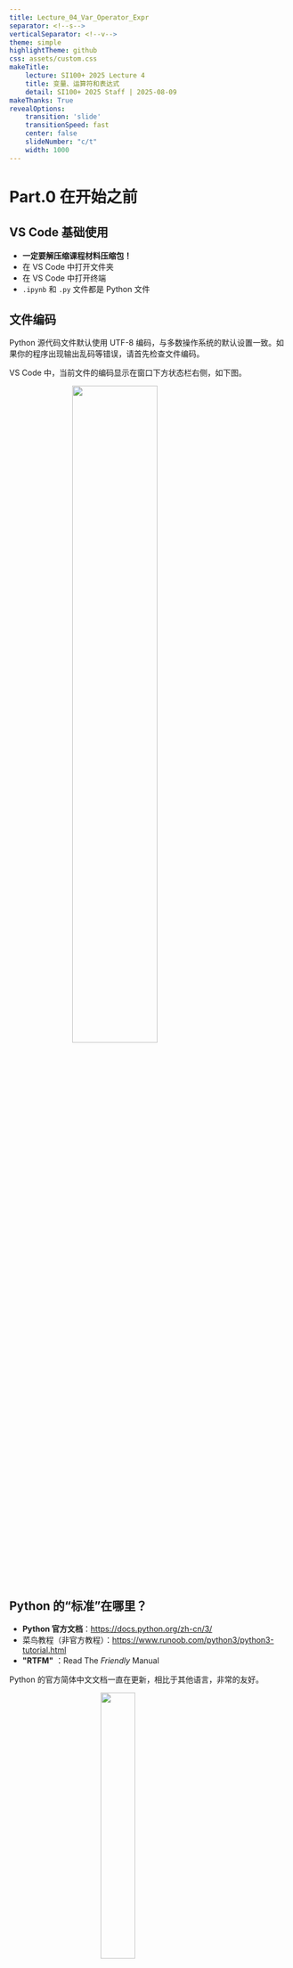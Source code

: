 ```yaml
---
title: Lecture_04_Var_Operator_Expr
separator: <!--s-->
verticalSeparator: <!--v-->
theme: simple
highlightTheme: github
css: assets/custom.css
makeTitle:
    lecture: SI100+ 2025 Lecture 4
    title: 变量、运算符和表达式
    detail: SI100+ 2025 Staff | 2025-08-09
makeThanks: True
revealOptions:
    transition: 'slide'
    transitionSpeed: fast
    center: false
    slideNumber: "c/t"
    width: 1000
---
```


<div class="middle center">
  <div style="width: 100%">

  # Part.0 在开始之前
  
  </div>
</div>

<!--v-->

## VS Code 基础使用

- **一定要解压缩课程材料压缩包！**
- 在 VS Code 中打开文件夹
- 在 VS Code 中打开终端
- `.ipynb` 和 `.py` 文件都是 Python 文件

<!--v-->

## 文件编码

Python 源代码文件默认使用 UTF-8 编码，与多数操作系统的默认设置一致。如果你的程序出现输出乱码等错误，请首先检查文件编码。

VS Code 中，当前文件的编码显示在窗口下方状态栏右侧，如下图。

<img src="images/set_codec.png" width="55%" style="display: block; margin: 0 auto;">

<!--v-->

## Python 的“标准”在哪里？

- **Python 官方文档**：https://docs.python.org/zh-cn/3/
- 菜鸟教程（非官方教程）：https://www.runoob.com/python3/python3-tutorial.html
- **"RTFM"** ：Read The *Friendly* Manual

Python 的官方简体中文文档一直在更新，相比于其他语言，非常的友好。

<img src="images/RTFM.png" width="35%" style="display: block; margin: 0 auto;">

<!--v-->

## 目录

- Python 基本语法：命名（关键字）、缩进、注释
- 字面值与赋值语句
- 变量和基本数据类型
  - 浮点数与其误差
- 运算符，优先级，输入输出
  - 最小示例：A + B 问题
  - 强制类型转换 
- 比较运算符和布尔运算
  - 逻辑表达式

<!--s-->

<div class="middle center">
  <div style="width: 100%">

  # Part.1 Python 基本语法

  </div>
</div>

<!--v-->

## Python 标识符及其命名规定

**标识符 (identifier)** ：换个说法就是“名字”，唯一地标识一个对象

</br>

满足如下规定的一串代码会被 Python 认为是一个标识符：

- 第一个字符必须是字母或下划线 `_` 。
  - 正确示例： `si100p `, `_temp`. 错误示例：`123abc`, `~a`.
- 剩下的部分可由字母、数字及下划线组成。如 `si100p_count`，不可包含空格，如 `cat dog` 会被认为是两个标识符。
- 区分大小写。例如，`si100p` 和 `SI100P` 不是同一个标识符。

**演示** ：Notebook 示例 2.1.1, 2.1.2

<!--v-->

## Python 标识符及其命名规定

编程中还有所谓的 **命名法** / **命名规则**，也就是“起名习惯”。规范较多，大家自行搜索学习。

（非课程内容）几个例子如下：

- **驼峰命名法**：首字母小写，后面每个单词首字母大写，如 `myName`, `myAge`
- **匈牙利命名法**：变量名之前写明变量类型，如 `strName`, `intAge`
- **下划线命名法**：单词之间用下划线 `_` 分隔，如 `my_name`, `my_age`
- **帕斯卡命名法**：每个单词首字母大写，如 `MyName`, `MyAge`

在 PEP-8 中，Python 社区总结了一套较为统一的命名规范：https://peps.python.org/pep-0008/

<!--v-->

## Python 关键字

**关键字 (keyword)** ：对于 Python 来说有特殊含义的词，这些词**不能被用作标识符名称**

Python 内置模块 `keyword` 记录有当前版本的所有关键字。

```python-repl
>>> import keyword 
>>> keyword.kwlist 
['False', 'None', 'True', 'and', 'as', 'assert', 'async', 'await',
...
``` 

**演示** ：Notebook 示例 2.1.3，2.1.4

<!--v-->

## Python 的缩进

Python 的特色之一是依据代码行的 **缩进 (indentation)** 确定代码块：

```python
if 1 + 1 == 2:
    print("basic statement passed!") # 我和 if 语句不在同一个代码块！

a = 10
b = 20
# 上面的两行在同一个代码块
```

当前只需了解缩进这一概念即可，之后的课程中，我们会了解到缩进与代码块在 Python 中的意义。

> VS Code 中，默认按 `Tab` 在光标处插入缩进，`Shift` + `Tab` 移除光标前的缩进。

<!--v-->

## Python 的注释

**注释 (comment)** ：代码文件中不会被执行的文本

注释虽然不影响程序执行，但会使代码更容易被阅读和理解。

Python 的注释分为**单行**和**多行**注释两种。

<!--v-->

## Python 的注释

**单行注释**以井号 `#` 开头，井号 `#` **后直到行尾**的内容将被视为注释：

```python
# 我是单行注释！
print("我能正常执行!") # 我也是单行注释！
# print("我怎么也变成注释了？我不会被执行了！")
```

```python
# 这一行被注释了
print("注释的效果不会保持到下一行")
```

**演示** ：Notebook 示例 2.1.5

将某一语句变为注释可快捷地让其不执行，在程序出现错误需要改正时较为实用。

> VS Code 中，默认按 `Ctrl` + `/` 可以注释或取消注释当前行。

<!--v-->

## Python 的注释

Python **没有专用的多行注释**，但通常使用多行字符串达成近似效果，即连用三个单引号 `'''` 或双引号 `"""` 括起注释内容：

```python
'''
我是一个被用作注释的多行字符串。
下面是一个 print 语句。

空行不会打断多行字符串的效果。

print("这行代码不会被执行")
'''

print("这行代码可以被正常执行")
```

**演示** ：Notebook 示例 2.1.6

<!--s-->

<div class="middle center">
  <div style="width: 100%">

  # Part.2 字面值与赋值语句

  </div>
</div>

<!--v-->

## 字面值

**字面值 (literal value)** ：代码中写明的、即时使用的临时值，例如语句 `x = 1.5` 中的 `1.5`。

字面值涵盖几乎所有基本数据类型，我们将在讲解对应数据类型时作介绍，此处不再赘述。

<!--v-->

## 赋值语句

字面值不适合复杂计算（比如，将当前结果暂存以备稍后使用）。

可将字面值（以及计算结果）**赋值 (assign)** 给一个变量，对应语句称为**赋值语句**。

- 例如 `x = 1.5` 就是一个赋值语句。
  - 意为“令 `x` 的值为 1.5” / “将 1.5 赋给 `x`”。
  - 此处的 `x` 即为变量。
- 所以“变量”到底是什么？

<!--s-->

<div class="middle center">
  <div style="width: 100%">

  # Part.3 变量和基本数据类型

  </div>
</div>

<!--v-->

## 变量

**变量 (variable)** ：用于存储数据的“容器”。

- 高中数学 “未知数”

每个变量都有一个名字，可通过它来引用存储在变量中的数据。
本课开头所讲的命名规则适用于任何命名，变量命名也不例外。同时，命名应尽可能**有意义并反映实际用途**。

```python
age = 25          # 整型数字变量
height = 175.5    # 浮点型数字变量
name = "Alice"    # 字符串变量
is_student = True # 布尔型变量
```

**演示** ：Notebook 示例 2.3.1

> 注：Python 中，变量声明和赋值通常在同一条语句中完成。

<!--v-->

## 基本数据类型

Python 中的基本数据类型用于表示和操作不同种类的数据，主要有以下三类：

- 数字 (Number)
- 字符串 (String)
- 布尔 (Boolean)

你可能会问，为什么要有数据类型？

- 不同的用途
- 不同的使用方法

<!--v-->

## 数字 (Number)

**数字 (Number)** 数据类型用于存储数值，其中又包含四种类型的数值。本课程只涉及两种最常用的：

- **整型 (`int`)** ：用于表示任意整数，可以是正数、负数或零，例如 `10`, `-3`, `0` 等。
  - 整型数据无小数部分
- **浮点型 (`float`)** ：，用于表示带有小数部分的数值，包括正浮点数和负浮点数，例如 `3.14`, `-0.001`, `2.0` 等。
  - 浮点型数据用于表示更精确的数值，常用于科学计算和测量值。
  - **注意**：Python 在涉及除法 `/` 运算时，输出结果总是浮点型。

<!--v-->

## 字符串 (String)

**字符串 (`str`)** 是由一系列字符组成的文本数据，外部由引号（单引号或双引号）括起来。例如：`"Hello world!"`, `'Python'` 等。

字符串适合用于存储和操作文本，可以包含字母、数字、符号和空格。

字符串支持加法运算 `+`，效果是将前后字符串相连接。例如，`"SI" + "100P"` 的结果是 `"SI100P"`.


<!--v-->

## 布尔 (Boolean)

**布尔型 (`bool`)** 数据只有两个值：`True`（真）和 `False`（假）。

布尔型数据通常表示二元状态（如开/关、是/否），常用于条件判断和逻辑运算。

<!--v-->

## Python 的数据类型 - 演示

Python 内置的 `type()` 能告诉我们变量属于哪个数据类型：

```python-repl
>>> x = "text"
>>> type(x) # 变量 x 是字符串类型
<class 'str'> 
```

现在让我们实验一下变量赋值语句，并尝试借助变量进行简单数学计算（加 `+`、减 `-`、乘 `*`、除 `/` 等）, 如 `x = 8 / 4`.

**演示** ：Notebook 示例 2.3.2

<!--v-->

## 等等……

```python-repl
>>> x = 0.1
>>> y = 0.2
>>> print(x + y)
0.30000000000000004
```
为什么不是 0.3？

**演示** ：Notebook 示例 2.3.3

<!--v-->

## 浮点数与其误差

<div style=" margin-top: 10px; margin-right: 50px;" markdown="1">

<img src="images/float_point_meme.png" width="45%" style="float: right;">

</br>
</br>

**浮点数的表示：** 浮点数以二进制格式存储，采用科学记数法表示，即 $m \times 2^e$，其中 $m$ 是尾数，$e$ 是指数。
现代计算机大多遵循与上述格式相同的 IEEE 754 标准来表示浮点数。

网站 [https://float.exposed/](https://float.exposed/) 对浮点数的存储格式作了直观的视觉演示，有兴趣可以自行查看了解。

[meme source](https://knowyourmeme.com/photos/1070750-im-not-a-robot)

</div>

<!--v-->

## 浮点数与其误差

**浮点数误差的来源** ：许多十进制浮点数无法精确表示为二进制浮点数（如 0.5 是 $2^{-1}$ 但是 0.1 在二进制中是一个无限循环的小数），只能以近似表示存储。因此浮点数的运算结果可能会出现**舍入误差**。

- 0.1 实际存储的值近似于十进制的 0.1000000000000000055511...
- 0.2 实际存储的值近似于十进制的 0.2000000000000000111022...
- 两个值相加，得到的结果近似于十进制的 0.3000000000000000444...
  - 注：浮点数是以二进制形式存储相加，因此把近似的十进制值相加后，结果对不上是正常的。

而 0.3 实际存储的值接近于 0.2999999999999999889... 所以就出现了 "0.1 + 0.2 ≠ 0.3" 的情况。

<!--v-->

## 浮点数与其误差

一般情况下，你可以通过四舍五入保留小数点后的有限位来解决这类问题；如果对计算精度要求较高，最好使用 `decimal` 等计算模块。

```python
from decimal import Decimal

x = Decimal('0.1') # 使用 Decimal 类型存储 0.1
```

**演示** ：Notebook 示例 2.3.4

<!--s-->

<div class="middle center">
  <div style="width: 100%">

  # Part.4 运算符，优先级，输入输出

  </div>
</div>

<!--v-->

## 运算符与优先级

Python 中的 **基本运算符 (operator)** 有：`+`, `-`, `*`, `/`, `//`, `%`, `**`。

- `//`（整除）为除法结果舍去小数位（取商）。如 ` 5 // 3` 结果为 1.
- `%`（取余/求模）为取得两数相除后的余数。如 ` 5 % 3` 结果为 2.
- `**` 为指数运算。如 `5 ** 3` 即为 $5^3$。

**演示** ：Notebook 示例 2.4.1

运算符**优先级 (precedence)** ：`**` > 正负号 (`+x`, `-x`) > [`*`, `/`, `//`, `%`] > [`+`, `-`]

计算时，运算符优先计算更深层括号内的，处于同一层级括号则先计算优先级较高的，优先级相同则从左至右计算。

（扩展）[Python 运算符优先级表](https://www.runoob.com/python3/python3-basic-operators.html)

<!--v-->

## 运算符与优先级：分步示例

**粗体** `->` 上一步计算结果

<mark>高亮</mark> `->` 下一步计算对象

<div style="width: 100%; margin-top: 100px; text-align: center;">

<font size="7"> 3 * 3 + 5 % 3 + 16 ** (1/2) </font>
  
</div>

<!--v-->

## 运算符与优先级：分步示例

<div style="width: 100%; margin-top: 10px; text-align: center;">

<font size="7"> 3 * 3 + 5 % 3 + 16 ** <mark>(1/2)</mark> </font>

</div>

<!--v-->

## 运算符与优先级：分步示例

<div style="width: 100%; margin-top: 10px; text-align: center;">

<font size="7"> 3 * 3 + 5 % 3 + 16 ** (1/2) </font>

<font size="7"> 3 * 3 + 5 % 3 + 16 ** **(0.5)** </font>

</div>

<!--v-->

## 运算符与优先级：分步示例

<div style="width: 100%; margin-top: 10px; text-align: center;">

<font size="7"> 3 * 3 + 5 % 3 + 16 ** (1/2) </font>

<font size="7"> 3 * 3 + 5 % 3 + <mark>16 ** (0.5)</mark> </font>

</div>

<!--v-->

## 运算符与优先级：分步示例

<div style="width: 100%; margin-top: 10px; text-align: center;">

<font size="7"> 3 * 3 + 5 % 3 + 16 ** (1/2) </font>

<font size="7"> 3 * 3 + 5 % 3 + 16 ** (0.5)</font>

<font size="7"> 3 * 3 + 5 % 3 + **4** </font>

</div>

<!--v-->

## 运算符与优先级：分步示例

<div style="width: 100%; margin-top: 10px; text-align: center;">

<font size="7"> 3 * 3 + 5 % 3 + 16 ** (1/2) </font>

<font size="7"> 3 * 3 + 5 % 3 + 16 ** (0.5)</font>

<font size="7"> <mark>3 * 3</mark> + 5 % 3 + 4 </font>

</div>

<!--v-->

## 运算符与优先级：分步示例

<div style="width: 100%; margin-top: 10px; text-align: center;">

<font size="7"> 3 * 3 + 5 % 3 + 16 ** (1/2) </font>

<font size="7"> 3 * 3 + 5 % 3 + 16 ** (0.5)</font>

<font size="7"> 3 * 3 + 5 % 3 + 4 </font>

<font size="7"> **9** + 5 % 3 + 4 </font>

</div>

<!--v-->

## 运算符与优先级：分步示例

<div style="width: 100%; margin-top: 10px; text-align: center;">

<font size="7"> 3 * 3 + 5 % 3 + 16 ** (1/2) </font>

<font size="7"> 3 * 3 + 5 % 3 + 16 ** (0.5)</font>

<font size="7"> 3 * 3 + 5 % 3 + 4 </font>

<font size="7"> 9 + <mark>5 % 3</mark> + 4 </font>
  
</div>

<!--v-->

## 运算符与优先级：分步示例

<div style="width: 100%; margin-top: 10px; text-align: center;">

<font size="7"> 3 * 3 + 5 % 3 + 16 ** (1/2) </font>

<font size="7"> 3 * 3 + 5 % 3 + 16 ** (0.5)</font>

<font size="7"> 3 * 3 + 5 % 3 + 4 </font>

<font size="7"> 9 + 5 % 3 + 4 </font>

<font size="7"> 9 + **2** + 4 </font>

</div>

<!--v-->

## 运算符与优先级：分步示例

<div style="width: 100%; margin-top: 10px; text-align: center;">

<font size="7"> 3 * 3 + 5 % 3 + 16 ** (1/2) </font>

<font size="7"> 3 * 3 + 5 % 3 + 16 ** (0.5)</font>

<font size="7"> 3 * 3 + 5 % 3 + 4 </font>

<font size="7"> 9 + 5 % 3 + 4 </font>

<font size="7"> <mark>9 + 2 + 4</mark> </font>

</div>

<!--v-->

## 运算符与优先级：分步示例

<div style="width: 100%; margin-top: 10px; text-align: center;">

<font size="7"> 3 * 3 + 5 % 3 + 16 ** (1/2) </font>

<font size="7"> 3 * 3 + 5 % 3 + 16 ** (0.5)</font>

<font size="7"> 3 * 3 + 5 % 3 + 4 </font>

<font size="7"> 9 + 5 % 3 + 4 </font>

<font size="7"> 9 + 2 + 4 </font>

<font size="7"> **15** </font>

</div>

<!--v-->

## 运算符与优先级：分步示例

**演示** ：Notebook 示例 2.4.2

```python-repl
>>> 3 * 3 + 5 % 3 + 16 ** (1/2)
15.0
>>> type(3 * 3 + 5 % 3 + 16 ** (1/2))
<class 'float'> # 牵涉到除法，输出为浮点型
```

<!--v-->

## 基本输入输出

**输入输出 (Input/Output 简称 I/O)** 是程序读取和输出数据的基本途径。

有两种输入输出类型：标准 (Standard I/O) 和文件 (File I/O).

<!--v-->

## 标准输入输出

标准输入输出的操作目标是**命令行/控制台**，通常用于交互式环境（REPL，Read-Eval-Print Loop）。其中：

- `input()` 用于从用户输入获取数据
  - 可以用 `x = input("Please input x:")` 来在输入前输出一串文本来提示用户输入
  - `input()` 将一切输入作为**字符串** (`str`) 处理。
- `print(x)` 用于在屏幕上打印变量 `x`
  - 结尾默认附加一个换行
  - `print(x, end="abc")` 可以把结尾的换行符替换为 `abc`。
  - 使用 `print(x, y, ...)` 将在一行内依序输出 `x`, `y`, ...（以空格间隔）
  
**演示** ：Notebook 示例 2.4.3

<!--v-->

## 文件输入输出

文件输入输出的操作目标是**硬盘上的文件**。
可以使用 Python 内置的 `open()` 打开文件进行读取或写入操作：

```python
f = open("test.txt", "r") # 以读取模式打开 test.txt 文本文件
content = f.read() # 读取文件的全部内容
f.close() # 操作完毕，关闭文件

f = open("test.txt", "w") # 以写入模式打开 test.txt 文本文件
f.write("Hello, World!") # 从文件开头覆盖写入字符串
f.write("This is a text.") # 从上一操作处继续写入
f.close() # 操作完毕，关闭文件
```
**`open()` 操作默认不支持中文。** 如要操作中文，多数情况下需要用 `codec` 模块在指定编码下读取。

由于时间关系，详细的文件操作不在此展开讲述，可自行阅读文档或查阅资料。

**演示** ：Notebook 示例 2.4.4

<!--v-->

## 示例：A + B 问题

以目前所学的知识，可以编写下面这个程序了：接收用户输入的两个整数，计算并输出两者的和。

例：

```python-repl
>>> 输入整数 a: 
<<< 3
>>> 输入整数 b:
<<< 2
>>> a + b = 5
```

**演示** ：Notebook 示例 2.4.5，2.4.6

<!--v-->

## 示例：A + B 问题

> 为什么我写的 A + B 程序，输入 12 和 34 会输出 1234？

> `input()` **将一切输入作为字符串 (`str`) 处理**。
>
>字符串支持加法运算 `+`，效果是将前后字符串相连接。

**"12" + "34" → "1234"**

<!--v-->

## 强制类型转换

可使用 `typename(x)` 将 `x` 的类型**强制转换**为 `typename` 型  
其中 `typename`可为任何类型的名称，如 `int`, `str` 等

```python-repl
>>> x = "42"   # 字符串 (str) 变量
>>> x
'42'
>>> type(x)
<class 'str'>
>>> y = int(x) # 将 x 转换为整型 (int) 赋值给变量 y
>>> y
42
>>> type(y)
<class 'int'>
>>> x          # int(x) 不改变原变量 x 的值
'42'
```

<!--v-->

## 强制类型转换

一些典型的用途包括：
- 将**数字与其字符串形式互转**，如 `"4.2"`（字符串）和 `4.2`（数字）。
- 将浮点数小数位移除**1变为整数**，例如 `int(5.9)` 的结果是 `5`。

**注意：类型转换不会导致被转换的变量发生变化。** 比如在上一页的例子中，执行 `int(x)` 之后，`x` 仍然是字符串类型，其值也没有改变。

> 备注：类型转换 `typename(x)` 的本质是“用 `x` 创建一个新的 `typename` 类型的变量”，因此并非所有类型都能相互转换。而“创建指定类型的变量”则涉及到“类”等高级的编程概念，目前还不需要你详细理解。

**演示** ：Notebook 示例 2.4.7，2.4.8

<!--s-->

<div class="middle center">
  <div style="width: 100%">

  # Part.5 比较运算符和布尔运算

  </div>
</div>

<!--v-->

## 布尔类型 - Recall

> **布尔型 (`bool`)** 数据只有两个值：`True`（真）和 `False`（假）。
>
> 布尔型数据通常表示二元状态（如开/关、是/否），常用于条件判断和逻辑运算。

> 另：Python 中的 `True`, `False` 都是**大写**的

<!--v-->

## 比较运算符

**比较运算符 (comparison operators)** 用于比较两个值，其结果是一个布尔值，代表该比较式是否成立。

- `==` ：判断相等 **（注意是 2 个等号，不要与赋值运算符 `=` 混淆）**
- `!=` ：判断不等 (感叹号 ！后跟等号 =)
- `>` ：判断大于
- `<` ：判断小于
- `>=` ：判断大于等于（大于号 > 后跟等号 =）
- `<=` ：判断小于等于（小于号 < 后跟等号 =）

**演示** ：Notebook 示例 2.5.1

<!--v-->

## 布尔运算符与布尔运算

**布尔运算符 (boolean operators)** 也称逻辑运算符 (logical operators)，其对布尔值进行布尔运算（也称逻辑运算）。

- `and` ：逻辑与运算
  仅当其左右两侧均为 `True` 时，结果为 `True`；否则为 `False`
- `or` ：逻辑或运算
  其左右任一侧为 `True` 时，结果为 `True`；否则为 `False`
- `not` ：逻辑非运算
  一元运算符，将其右侧布尔值取反（`True` 变为 `False`， 反之亦然）

| 变量 `A` | 变量 `B` | `A and B` 的结果 | `A or B` 的结果 | `not A` 的结果 |
| ---------- | ---------- | ------------------ | ----------------- | ----------------- |
| `True`   | `True`   | `True`           | `True`          | `False`         |
| `True`   | `False`  | `False`          | `True`          | (同上)            |
| `False`  | `True`   | `False`          | `True`          | `True`          |
| `False`  | `False`  | `False`          | `False`         | (同上)            |

**演示** ：Notebook 示例 2.5.2

<!--v-->

## 布尔运算符的短路求值

- 在 `A and B and C and D and ...` 这样的表达式中，如果 `A` 为 `False`，则无论 `B`, `C`, `D` ... 的值如何，整个表达式必然为 `False`，因此后续的表达式就没有必要计算下去了。
- 类似的，在 `A or B or C or D or ...` 中，如果 `A` 为 `True`，则整个表达式必然为 `True` 。 

Python 的布尔运算符就能够这样“偷懒”。

布尔运算符 and 和 or 是**短路运算符（short-circuit operators）**：其参数从左至右求值，一旦可以确定结果，就不再继续求值。

**演示** ：Notebook 示例 2.5.3，2.5.4

<!--v-->

## 逻辑表达式

**逻辑表达式 (logical expression)** 用于判断多个条件是否满足某种逻辑关系，并返回布尔值作为结果（`True` 或 `False`）。

其通常由比较运算符和布尔运算符组成。例如：`age >= 18 and has_ticket` 等。

**演示** ：Notebook 示例 2.5.5

<!--v-->

## 常见运算符优先级

<div style="width: 100%; margin-top: 10px; text-align: center;">

<font size="6"> 类型转换 > `**` > 正负号 (`+x`, `-x`) > [`*`, `/`, `//`, `%`] > [`+`, `-`] > 比较运算符 (`==`, `!=`, `<`, `<=`, `>`, `>=`) > 布尔运算符 (`and`, `or`, `not`, ...) > ... </font>
  
</div>

<!--s-->

## Takeaway Message

- 我们发布的资料一定要**解压缩后再使用**！
- VS Code 基础操作
- Python 官方文档是最权威的 Python 参考资料
  - 建立起“遇事不决先上网查文档/资料”的习惯
  - **RTFM** = Read The *Friendly* Manual
  - **STFW** = Search The *Friendly* Web
- 标识符起名规则、缩进和注释
  - 善加利用注释，为他人更为自己

<!--v-->

## Takeaway Message (cont'd)

- 字面值、赋值语句：如何把字面值赋给一个变量
- 变量的概念（类比高中数学的“未知数”）
  - 如何创建（声明&赋值）变量
- 基本数据类型：数字（整型和浮点型）、字符串、布尔
  - 浮点型数字的误差
  - 部分类型之间可强制转换
- 运算符及其优先级
  - 基本计算、比较、布尔（逻辑）运算
    - 短路运算符：`and` `or`
- 表达式（一般/逻辑）及化简顺序
